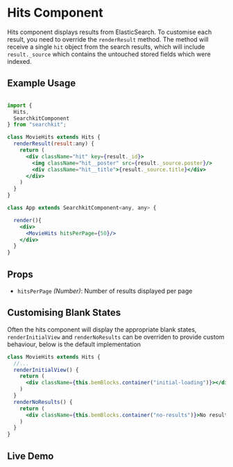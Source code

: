 # Hits Component
Hits component displays results from ElasticSearch. To customise each result, you need to override the `renderResult` method.
The method will receive a single `hit` object from the search results, which will include `result._source` which contains the untouched stored fields which were indexed.

## Example Usage

```jsx

import {
  Hits,
  SearchkitComponent
} from "searchkit";

class MovieHits extends Hits {
  renderResult(result:any) {
    return (
      <div className="hit" key={result._id}>
        <img className="hit__poster" src={result._source.poster}/>
        <div className="hit__title">{result._source.title}</div>
      </div>
    )
  }
}

class App extends SearchkitComponent<any, any> {

  render(){
    <div>
      <MovieHits hitsPerPage={50}/>
    </div>
  }
}
```

## Props
- `hitsPerPage` *(Number)*: Number of results displayed per page

## Customising Blank States

Often the hits component will display the appropriate blank states, `renderInitialView` and `renderNoResults` can be overriden to provide custom behaviour, below is the default implementation

```jsx
class MovieHits extends Hits {
  //...
  renderInitialView() {
    return (
	  <div className={this.bemBlocks.container("initial-loading")}></div>
	)
  }
  renderNoResults() {
    return (
	  <div className={this.bemBlocks.container("no-results")}>No results</div>
	)
  }
}
```

## Live Demo
[](codepen://searchkit/vLgLOw?height=800&theme=0)
